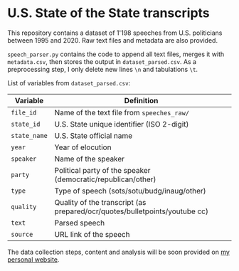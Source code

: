 # U.S. State of the State transcripts

This repository contains a dataset of 1'198 speeches from U.S. politicians between 1995 and 2020. Raw text files and metadata are also provided.

`speech_parser.py` contains the code to append all text files, merges it with `metadata.csv`, then stores the output in `dataset_parsed.csv`. As a preprocessing step, I only delete new lines `\n` and tabulations `\t`.

List of variables from `dataset_parsed.csv`:

Variable | Definition
-------|-----------
`file_id` | Name of the text file from `speeches_raw/`
`state_id` | U.S. State unique identifier (ISO 2-digit)
`state_name` | U.S. State official name
`year` | Year of elocution
`speaker` | Name of the speaker
`party` | Political party of the speaker (democratic/republican/other)
`type` | Type of speech (sots/sotu/budg/inaug/other)
`quality` | Quality of the transcript (as prepared/ocr/quotes/bulletpoints/youtube cc)
`text` | Parsed speech
`source` | URL link of the speech

The data collection steps, content and analysis will be soon provided on [my personal website](https://leopicard.net).
